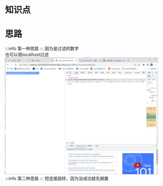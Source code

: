 # 知识点

# 思路
:::info
第一种思路
:::
因为是过滤的数字<br />也可以用localhost过滤<br />![image.png](./images/20231017_2354189572.png)
:::info
第二种思路
:::
短连接跳转，因为没成功就先搁置
